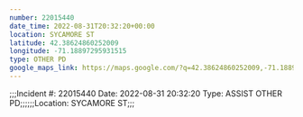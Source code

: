 ```yaml
---
number: 22015440
date_time: 2022-08-31T20:32:20+00:00
location: SYCAMORE ST
latitude: 42.38624860252009
longitude: -71.18897295931515
type: OTHER PD
google_maps_link: https://maps.google.com/?q=42.38624860252009,-71.18897295931515
---
```


;;;Incident #: 22015440  Date: 2022-08-31 20:32:20   Type: ASSIST OTHER PD;;;;;;Location: SYCAMORE ST;;;
